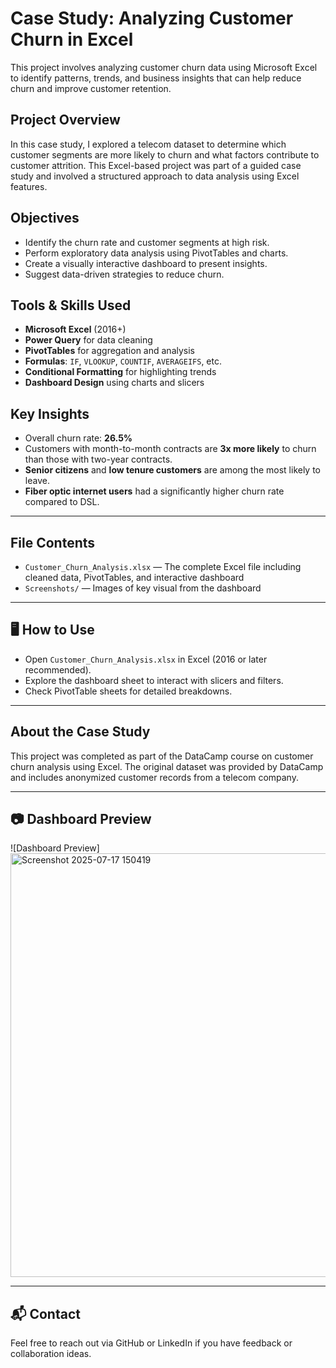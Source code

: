 # Case Study: Analyzing Customer Churn in Excel

This project involves analyzing customer churn data using Microsoft Excel to identify patterns, trends, and business insights that can help reduce churn and improve customer retention.


## Project Overview

In this case study, I explored a telecom dataset to determine which customer segments are more likely to churn and what factors contribute to customer attrition. This Excel-based project was part of a guided case study and involved a structured approach to data analysis using Excel features.


## Objectives

- Identify the churn rate and customer segments at high risk.
- Perform exploratory data analysis using PivotTables and charts.
- Create a visually interactive dashboard to present insights.
- Suggest data-driven strategies to reduce churn.


## Tools & Skills Used

- **Microsoft Excel** (2016+)
- **Power Query** for data cleaning
- **PivotTables** for aggregation and analysis
- **Formulas**: `IF`, `VLOOKUP`, `COUNTIF`, `AVERAGEIFS`, etc.
- **Conditional Formatting** for highlighting trends
- **Dashboard Design** using charts and slicers


## Key Insights

- Overall churn rate: **26.5%**
- Customers with month-to-month contracts are **3x more likely** to churn than those with two-year contracts.
- **Senior citizens** and **low tenure customers** are among the most likely to leave.
- **Fiber optic internet users** had a significantly higher churn rate compared to DSL.

---

## File Contents

- `Customer_Churn_Analysis.xlsx` — The complete Excel file including cleaned data, PivotTables, and interactive dashboard
- `Screenshots/` — Images of key visual from the dashboard

---

## 🖥️ How to Use

- Open `Customer_Churn_Analysis.xlsx` in Excel (2016 or later recommended).
- Explore the dashboard sheet to interact with slicers and filters.
- Check PivotTable sheets for detailed breakdowns.

---

## About the Case Study

This project was completed as part of the DataCamp course on customer churn analysis using Excel. The original dataset was provided by DataCamp and includes anonymized customer records from a telecom company.

---

## 📷 Dashboard Preview

![Dashboard Preview]<img width="1547" height="678" alt="Screenshot 2025-07-17 150419" src="https://github.com/user-attachments/assets/6d01b291-436e-4ff1-84d4-411dfdb46bc4" />


---

## 📬 Contact

Feel free to reach out via GitHub or LinkedIn if you have feedback or collaboration ideas.


